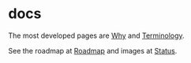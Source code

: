 # docs

The most developed pages are [Why](./about/why.md) and [Terminology](./about/terminology.md).

See the roadmap at [Roadmap](./about/roadmap.md) and images at [Status](./about/status.md).
